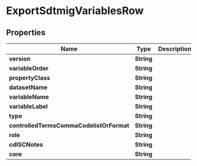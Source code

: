 

# ExportSdtmigVariablesRow


## Properties

| Name | Type | Description | Notes |
|------------ | ------------- | ------------- | -------------|
|**version** | **String** |  |  [optional] |
|**variableOrder** | **String** |  |  [optional] |
|**propertyClass** | **String** |  |  [optional] |
|**datasetName** | **String** |  |  [optional] |
|**variableName** | **String** |  |  [optional] |
|**variableLabel** | **String** |  |  [optional] |
|**type** | **String** |  |  [optional] |
|**controlledTermsCommaCodelistOrFormat** | **String** |  |  [optional] |
|**role** | **String** |  |  [optional] |
|**cdISCNotes** | **String** |  |  [optional] |
|**core** | **String** |  |  [optional] |



